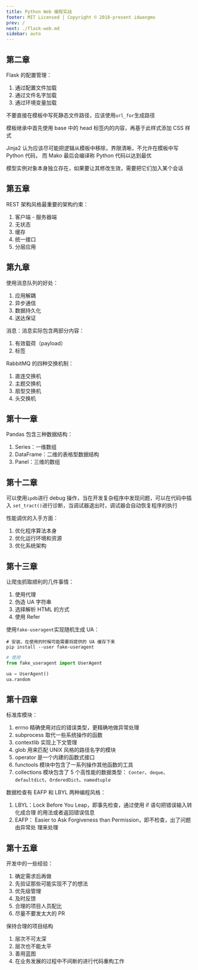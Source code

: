 ```yaml
---
title: Python Web 编程实战
footer: MIT Licensed | Copyright © 2018-present idwangmo
prev: /
next: ./flask-web.md
sidebar: auto
---
```


## 第二章

Flask 的配置管理：

1. 通过配置文件加载
2. 通过文件名字加载
3. 通过环境变量加载

不要直接在模板中写死静态文件路径，应该使用`url_for`生成路径

模板继承中首先使用 base 中的 head 标签内的内容，再基于此样式添加 CSS 样式

Jinja2 认为应该尽可能把逻辑从模板中移除，界限清晰，不允许在模板中写 Python 代码，
而 Mako 最后会编译称 Python 代码以达到最优

模型实例对象本身独立存在，如果要让其修改生效，需要把它们加入某个会话

## 第五章

REST 架构风格最重要的架构约束：

1. 客户端 - 服务器端
2. 无状态
3. 缓存
4. 统一接口
5. 分层应用

## 第九章

使用消息队列的好处：

1. 应用解耦
2. 异步通信
3. 数据持久化
4. 送达保证

消息：消息实际包含两部分内容：

1. 有效载荷（payload）
2. 标签

RabbitMQ 的四种交换机制：

1. 直连交换机
2. 主题交换机
3. 扇型交换机
4. 头交换机

## 第十一章

Pandas 包含三种数据结构：

1. Series：一维数组
2. DataFrame：二维的表格型数据结构
3. Panel：三维的数组

## 第十二章

可以使用`ipdb`进行 debug 操作，当在开发复杂程序中发现问题，可以在代码中插入
`set_tract()`进行诊断，当调试器退出时，调试器会自动恢复程序的执行

性能调优的入手方面：

1. 优化程序算法本身
2. 优化运行环境和资源
3. 优化系统架构

## 第十三章

让爬虫抓取顺利的几件事情：

1. 使用代理
2. 伪造 UA 字符串
3. 选择解析 HTML 的方式
4. 使用 Refer

使用`fake-useragent`实现随机生成 UA：

``` shell
# 安装，在使用的时候可能需要将提供的 UA 缓存下来
pip install --user fake-useragent
```

``` python
# 使用
from fake_useragent import UserAgent

ua = UserAgent()
ua.random
```

## 第十四章

标准库模块：

1. errno 精确使用对应的错误类型，更精确地做异常处理
2. subprocess 取代一些系统操作的函数
3. contextlib 实现上下文管理
4. glob 用来匹配 UNIX 风格的路径名字的模块
5. operator 是一个内建的函数式接口
6. functools 模块中包含了一系列操作其他函数的工具
7. collections 模块包含了 5 个高性能的数据类型：
`Conter`、`deque`、`defaultdict`、`OrderedDict`、`namedtuple`

数据检查有 EAFP 和 LBYL 两种编程风格：

1. LBYL：Lock Before You Leap，即事先检查，通过使用 if 语句把错误输入转化成合理
的用法或者返回错误信息
2. EAFP： Easier to Ask Forgiveness than Permission，即不检查，出了问题由异常处
理来处理

## 第十五章

开发中的一些经验：

1. 确定需求后再做
2. 先验证那些可能实现不了的想法
3. 优先级管理
4. 及时反馈
5. 合理的项目人员配比
6. 尽量不要发太大的 PR

保持合理的项目结构

1. 层次不可太深
2. 层次也不能太平
3. 善用蓝图
4. 在业务发展的过程中不间断的进行代码重构工作
